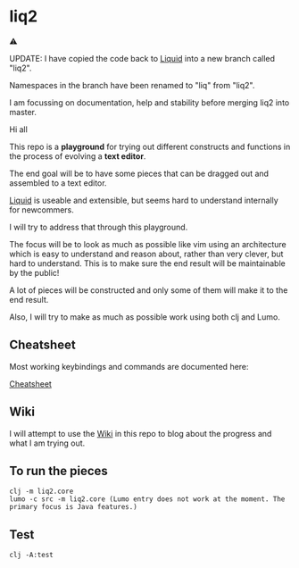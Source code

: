 # liq2
:warning:

UPDATE:
I have copied the code back to [Liquid](https://github.com/mogenslund/liquid) into a new branch called "liq2".

Namespaces in the branch have been renamed to "liq" from "liq2".

I am focussing on documentation, help and stability before merging liq2 into master.


Hi all

This repo is a **playground** for trying out different constructs and functions in the process of evolving a **text editor**.

The end goal will be to have some pieces that can be dragged out and assembled to a text editor.

[Liquid](https://github.com/mogenslund/liquid) is useable and extensible, but seems hard to understand internally for newcommers.

I will try to address that through this playground.

The focus will be to look as much as possible like vim using an architecture which is easy to understand and reason about, rather than very clever, but hard to understand. This is to make sure the end result will be maintainable by the public!

A lot of pieces will be constructed and only some of them will make it to the end result.

Also, I will try to make as much as possible work using both clj and Lumo.

## Cheatsheet

Most working keybindings and commands are documented here:

[Cheatsheet](https://github.com/mogenslund/liq2/wiki/Cheatsheet)

## Wiki

I will attempt to use the [Wiki](https://github.com/mogenslund/liq2/wiki) in this repo to blog about the progress and what I am trying out.

## To run the pieces

    clj -m liq2.core
    lumo -c src -m liq2.core (Lumo entry does not work at the moment. The primary focus is Java features.)

## Test

    clj -A:test